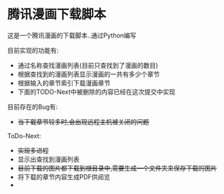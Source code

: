 # 腾讯漫画下载脚本

这是一个腾讯漫画的下载脚本..通过Python编写

目前实现的功能有:

- 通过名称查找漫画列表(目前只查找到了漫画的数目)
- 根据查找到的漫画列表显示漫画的一共有多少个章节
- 根据输入的章节索引下载漫画章节
- 下面的TODO-Next中被删除的内容已经在这次提交中实现

目前存在的Bug有:

- ~~当下载章节较多时,会出现远程主机被关闭的问题~~

ToDo-Next:

- ~~实现多进程~~
- 显示出查找到漫画列表
- ~~目前下载的图片都下载到根目录中,需要生成一个文件夹来保存下载的图片~~
- 将下载的章节内容生成PDF供阅览
- 

